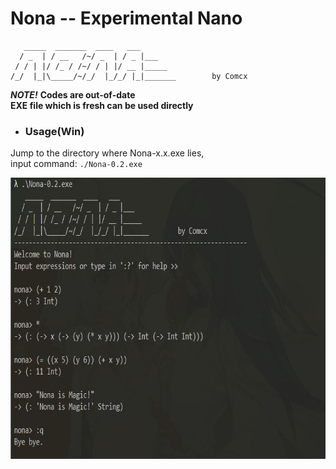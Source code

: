 # Nona -- Experimental Nano

```
   _____  _______  ____   ___ 
  / _  | / __   /~/ _  | / _ |___
 / / | |/ /_ / /~/ / | |/ __ |_____
/_/  |_|\_____/~/_/  |_/_/ |_|_______        by Comcx 

```

***NOTE!***
**Codes are out-of-date**  
**EXE file which is fresh can be used directly**

- ### Usage(Win)

Jump to the directory where Nona-x.x.exe lies,  
input command: `./Nona-0.2.exe`

<img width="700" height="450" src="https://github.com/Comcx/Nona/blob/master/usage.jpg"/>


